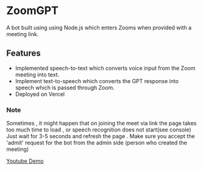 
# ZoomGPT

A bot built using using Node.js which enters Zooms when provided with a meeting link. 



## Features

- Implemented speech-to-text which converts voice input from the Zoom meeting into text.
- Implement text-to-speech which converts the GPT response into speech which is passed through Zoom.
- Deployed on Vercel



### Note
Sometimes , it might happen that on joining the meet via link the page takes too much time to load , or speech recognition does not start(see console)
Just wait for 3-5 seconds and refresh the page .
Make sure you accept the 'admit' request for the bot from the admin side (person who created the meeting)

[Youtube Demo](https://youtu.be/vnplGzI6r24)




